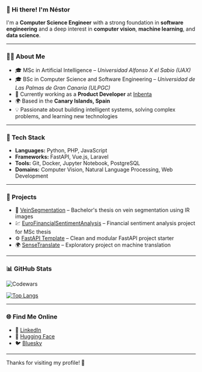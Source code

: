 ### 👋 Hi there! I'm Néstor

I'm a **Computer Science Engineer** with a strong foundation in **software engineering** and a deep interest in **computer vision**, **machine learning**, and **data science**.

---

### 👨‍💻 About Me

- 🎓 MSc in Artificial Intelligence – *Universidad Alfonso X el Sabio (UAX)*
- 🎓 BSc in Computer Science and Software Engineering – *Universidad de Las Palmas de Gran Canaria (ULPGC)*
- 💼 Currently working as a **Product Developer** at [Inbenta](https://www.inbenta.com/)
- 🌍 Based in the **Canary Islands, Spain**
- 💡 Passionate about building intelligent systems, solving complex problems, and learning new technologies

---

### 🧠 Tech Stack

- **Languages:** Python, PHP, JavaScript
- **Frameworks:** FastAPI, Vue.js, Laravel
- **Tools:** Git, Docker, Jupyter Notebook, PostgreSQL
- **Domains:** Computer Vision, Natural Language Processing, Web Development

---

### 🔧 Projects

- 🧬 [VeinSegmentation](https://github.com/nestorojeda/VeinSegmentation) – Bachelor's thesis on vein segmentation using IR images
- 💹 [EuroFinancialSentimentAnalysis](https://github.com/nestorojeda/EuroFinancialSentimentAnalysis) – Financial sentiment analysis project for MSc thesis
- ⚙️ [FastAPI Template](https://github.com/nestorojeda/FastAPI_template) – Clean and modular FastAPI project starter
- 🌍 [SenseTranslate](https://github.com/nestorojeda/SenseTranslate) – Exploratory project on machine translation

---

### 📊 GitHub Stats

![Codewars](https://www.codewars.com/users/nestorojeda/badges/large)

[![Top Langs](https://github-readme-stats.vercel.app/api/top-langs/?username=nestorojeda&layout=donut)](https://github.com/anuraghazra/github-readme-stats)

---

### 🌐 Find Me Online

- 💼 [LinkedIn](https://www.linkedin.com/in/nestorojedagonzalez)
- 🧠 [Hugging Face](https://huggingface.co/nojedag)
- 🐦 [Bluesky](https://bsky.app/profile/nojeda.bsky.social)

---

Thanks for visiting my profile! 🙌
